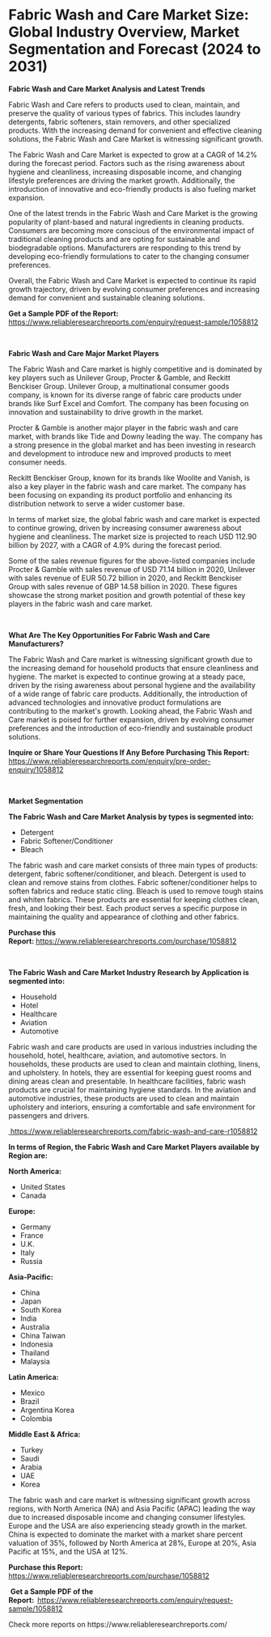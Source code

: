 <p><h1>Fabric Wash and Care Market Size: Global Industry Overview, Market Segmentation and Forecast (2024 to 2031)</h1></p><p><strong>Fabric Wash and Care Market Analysis and Latest Trends</strong></p>
<p><p>Fabric Wash and Care refers to products used to clean, maintain, and preserve the quality of various types of fabrics. This includes laundry detergents, fabric softeners, stain removers, and other specialized products. With the increasing demand for convenient and effective cleaning solutions, the Fabric Wash and Care Market is witnessing significant growth. </p><p>The Fabric Wash and Care Market is expected to grow at a CAGR of 14.2% during the forecast period. Factors such as the rising awareness about hygiene and cleanliness, increasing disposable income, and changing lifestyle preferences are driving the market growth. Additionally, the introduction of innovative and eco-friendly products is also fueling market expansion.</p><p>One of the latest trends in the Fabric Wash and Care Market is the growing popularity of plant-based and natural ingredients in cleaning products. Consumers are becoming more conscious of the environmental impact of traditional cleaning products and are opting for sustainable and biodegradable options. Manufacturers are responding to this trend by developing eco-friendly formulations to cater to the changing consumer preferences.</p><p>Overall, the Fabric Wash and Care Market is expected to continue its rapid growth trajectory, driven by evolving consumer preferences and increasing demand for convenient and sustainable cleaning solutions.</p></p>
<p><strong>Get a Sample PDF of the Report:&nbsp;</strong> <a href="https://www.reliableresearchreports.com/enquiry/request-sample/1058812">https://www.reliableresearchreports.com/enquiry/request-sample/1058812</a></p>
<p>&nbsp;</p>
<p><strong>Fabric Wash and Care Major Market Players</strong></p>
<p><p>The Fabric Wash and Care market is highly competitive and is dominated by key players such as Unilever Group, Procter & Gamble, and Reckitt Benckiser Group. Unilever Group, a multinational consumer goods company, is known for its diverse range of fabric care products under brands like Surf Excel and Comfort. The company has been focusing on innovation and sustainability to drive growth in the market.</p><p>Procter & Gamble is another major player in the fabric wash and care market, with brands like Tide and Downy leading the way. The company has a strong presence in the global market and has been investing in research and development to introduce new and improved products to meet consumer needs.</p><p>Reckitt Benckiser Group, known for its brands like Woolite and Vanish, is also a key player in the fabric wash and care market. The company has been focusing on expanding its product portfolio and enhancing its distribution network to serve a wider customer base.</p><p>In terms of market size, the global fabric wash and care market is expected to continue growing, driven by increasing consumer awareness about hygiene and cleanliness. The market size is projected to reach USD 112.90 billion by 2027, with a CAGR of 4.9% during the forecast period.</p><p>Some of the sales revenue figures for the above-listed companies include Procter & Gamble with sales revenue of USD 71.14 billion in 2020, Unilever with sales revenue of EUR 50.72 billion in 2020, and Reckitt Benckiser Group with sales revenue of GBP 14.58 billion in 2020. These figures showcase the strong market position and growth potential of these key players in the fabric wash and care market.</p></p>
<p>&nbsp;</p>
<p><strong>What Are The Key Opportunities For Fabric Wash and Care Manufacturers?</strong></p>
<p><p>The Fabric Wash and Care market is witnessing significant growth due to the increasing demand for household products that ensure cleanliness and hygiene. The market is expected to continue growing at a steady pace, driven by the rising awareness about personal hygiene and the availability of a wide range of fabric care products. Additionally, the introduction of advanced technologies and innovative product formulations are contributing to the market's growth. Looking ahead, the Fabric Wash and Care market is poised for further expansion, driven by evolving consumer preferences and the introduction of eco-friendly and sustainable product solutions.</p></p>
<p><strong>Inquire or Share Your Questions If Any Before Purchasing This Report:</strong> <a href="https://www.reliableresearchreports.com/enquiry/pre-order-enquiry/1058812">https://www.reliableresearchreports.com/enquiry/pre-order-enquiry/1058812</a></p>
<p>&nbsp;</p>
<p><strong>Market Segmentation</strong></p>
<p><strong>The Fabric Wash and Care Market Analysis by types is segmented into:</strong></p>
<p><ul><li>Detergent</li><li>Fabric Softener/Conditioner</li><li>Bleach</li></ul></p>
<p><p>The fabric wash and care market consists of three main types of products: detergent, fabric softener/conditioner, and bleach. Detergent is used to clean and remove stains from clothes. Fabric softener/conditioner helps to soften fabrics and reduce static cling. Bleach is used to remove tough stains and whiten fabrics. These products are essential for keeping clothes clean, fresh, and looking their best. Each product serves a specific purpose in maintaining the quality and appearance of clothing and other fabrics.</p></p>
<p><strong>Purchase this Report:&nbsp;</strong><a href="https://www.reliableresearchreports.com/purchase/1058812">https://www.reliableresearchreports.com/purchase/1058812</a></p>
<p>&nbsp;</p>
<p><strong>The Fabric Wash and Care Market Industry Research by Application is segmented into:</strong></p>
<p><ul><li>Household</li><li>Hotel</li><li>Healthcare</li><li>Aviation</li><li>Automotive</li></ul></p>
<p><p>Fabric wash and care products are used in various industries including the household, hotel, healthcare, aviation, and automotive sectors. In households, these products are used to clean and maintain clothing, linens, and upholstery. In hotels, they are essential for keeping guest rooms and dining areas clean and presentable. In healthcare facilities, fabric wash products are crucial for maintaining hygiene standards. In the aviation and automotive industries, these products are used to clean and maintain upholstery and interiors, ensuring a comfortable and safe environment for passengers and drivers.</p></p>
<p><a href="https://www.reliableresearchreports.com/fabric-wash-and-care-r1058812">&nbsp;https://www.reliableresearchreports.com/fabric-wash-and-care-r1058812</a></p>
<p><strong>In terms of Region, the Fabric Wash and Care Market Players available by Region are:</strong></p>
<p>
    <p> <strong> North America: </strong>
        <ul>
            <li>United States</li>
            <li>Canada</li>
        </ul>
        </p> 
    <p> <strong> Europe: </strong>
        <ul>
            <li>Germany</li>
            <li>France</li>
            <li>U.K.</li>
            <li>Italy</li>
            <li>Russia</li>
        </ul>
        </p> 
    <p> <strong> Asia-Pacific: </strong>
        <ul>
            <li>China</li>
            <li>Japan</li>
            <li>South Korea</li>
            <li>India</li>
            <li>Australia</li>
            <li>China Taiwan</li>
            <li>Indonesia</li>
            <li>Thailand</li>
            <li>Malaysia</li>
        </ul>
        </p> 
    <p> <strong> Latin America: </strong>
        <ul>
            <li>Mexico</li>
            <li>Brazil</li>
            <li>Argentina Korea</li>
            <li>Colombia</li>
        </ul>
        </p> 
    <p> <strong> Middle East & Africa: </strong>
        <ul>
            <li>Turkey</li>
            <li>Saudi</li>
            <li>Arabia</li>
            <li>UAE</li>
            <li>Korea</li>
        </ul>
    </p>
    </p>
<p><p>The fabric wash and care market is witnessing significant growth across regions, with North America (NA) and Asia Pacific (APAC) leading the way due to increased disposable income and changing consumer lifestyles. Europe and the USA are also experiencing steady growth in the market. China is expected to dominate the market with a market share percent valuation of 35%, followed by North America at 28%, Europe at 20%, Asia Pacific at 15%, and the USA at 12%.</p></p>
<p><strong>Purchase this Report: </strong><a href="https://www.reliableresearchreports.com/purchase/1058812">https://www.reliableresearchreports.com/purchase/1058812</a></p>
<p>&nbsp;<strong>Get a Sample PDF of the Report:&nbsp;&nbsp;</strong><a href="https://www.reliableresearchreports.com/enquiry/request-sample/1058812">https://www.reliableresearchreports.com/enquiry/request-sample/1058812</a></p>
<p><strong></strong></p>
<p>Check more reports on https://www.reliableresearchreports.com/</p>